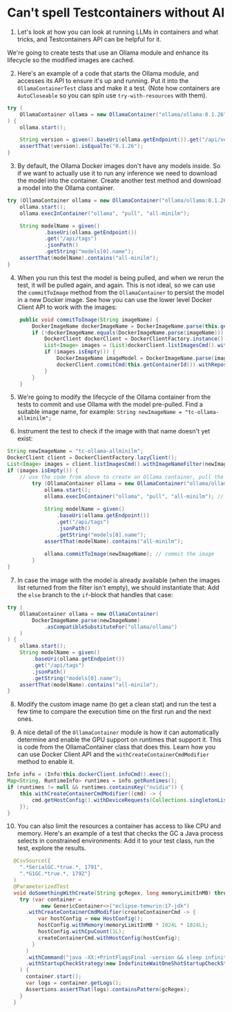 # Can't spell Testcontainers without AI 

1. Let's look at how you can look at running LLMs in containers and what tricks, and Testcontainers API can be helpful for it. 

We're going to create tests that use an Ollama module and enhance its lifecycle so the modified images are cached. 

2. Here's an example of a code that starts the Ollama module, and accesses its API to ensure it's up and running. 
Put it into the `OllamaContainerTest` class and make it a test. 
(Note how containers are `AutoCloseable` so you can spin use `try-with-resources` with them).

```java
try (
    OllamaContainer ollama = new OllamaContainer("ollama/ollama:0.1.26")
) {
    ollama.start();

    String version = given().baseUri(ollama.getEndpoint()).get("/api/version").jsonPath().get("version");
    assertThat(version).isEqualTo("0.1.26");
}
```

3. By default, the Ollama Docker images don't have any models inside.
So if we want to actually use it to run any inference we need to download the model into the container.
Create another test method and download a model into the Ollama container.

```java
try (OllamaContainer ollama = new OllamaContainer("ollama/ollama:0.1.26")) {
    ollama.start();
    ollama.execInContainer("ollama", "pull", "all-minilm");

    String modelName = given()
            .baseUri(ollama.getEndpoint())
            .get("/api/tags")
            .jsonPath()
            .getString("models[0].name");
    assertThat(modelName).contains("all-minilm");
}
```
4. When you run this test the model is being pulled, and when we rerun the test, it will be pulled again, and again.
This is not ideal, so we can use the `commitToImage` method from the `OllamaContainer` to persist the model in a new Docker image.
See how you can use the lower level Docker Client API to work with the images: 

```java
    public void commitToImage(String imageName) {
        DockerImageName dockerImageName = DockerImageName.parse(this.getDockerImageName());
        if (!dockerImageName.equals(DockerImageName.parse(imageName))) {
            DockerClient dockerClient = DockerClientFactory.instance().client();
            List<Image> images = (List)dockerClient.listImagesCmd().withReferenceFilter(imageName).exec();
            if (images.isEmpty()) {
                DockerImageName imageModel = DockerImageName.parse(imageName);
                dockerClient.commitCmd(this.getContainerId()).withRepository(imageModel.getUnversionedPart()).withLabels(Collections.singletonMap("org.testcontainers.sessionId", "")).withTag(imageModel.getVersionPart()).exec();
            }
        }
    }
```

5. We're going to modify the lifecycle of the Ollama container from the tests to commit and use Ollama with the model pre-pulled. 
Find a suitable image name, for example: `String newImageName = "tc-ollama-allminilm";`

6. Instrument the test to check if the image with that name doesn't yet exist: 

```java
String newImageName = "tc-ollama-allminilm";
DockerClient client = DockerClientFactory.lazyClient();
List<Image> images = client.listImagesCmd().withImageNameFilter(newImageName).exec();
if (images.isEmpty()) {
    // use the code from above to create an Ollama container, pull the model, and com
        try (OllamaContainer ollama = new OllamaContainer("ollama/ollama:0.1.26")) {
            ollama.start();
            ollama.execInContainer("ollama", "pull", "all-minilm"); // pull the model
            
            String modelName = given()
                .baseUri(ollama.getEndpoint())
                .get("/api/tags")
                .jsonPath()
                .getString("models[0].name");
            assertThat(modelName).contains("all-minilm");
            
            ollama.commitToImage(newImageName); // commit the image
        }
}
```

7. In case the image with the model is already available (when the images list returned from the filter isn't empty), we should instantiate that: 
Add the `else` branch to the `if`-block that handles that case:

```java
try (
    OllamaContainer ollama = new OllamaContainer(
        DockerImageName.parse(newImageName)
            .asCompatibleSubstituteFor("ollama/ollama")
    )
) {
    ollama.start();
    String modelName = given()
        .baseUri(ollama.getEndpoint())
        .get("/api/tags")
        .jsonPath()
        .getString("models[0].name");
    assertThat(modelName).contains("all-minilm");
}
```

8. Modify the custom image name (to get a clean stat) and run the test a few time to compare the execution time on the first run and the next ones. 

9. A nice detail of the `OllamaContainer` module is how it can automatically determine and enable the GPU support on runtimes that support it. 
This is code from the OllamaContainer class that does this. Learn how you can use Docker Client API and the `withCreateContainerCmdModifier` method to enable it. 

```java
Info info = (Info)this.dockerClient.infoCmd().exec();
Map<String, RuntimeInfo> runtimes = info.getRuntimes();
if (runtimes != null && runtimes.containsKey("nvidia")) {
    this.withCreateContainerCmdModifier((cmd) -> {
        cmd.getHostConfig().withDeviceRequests(Collections.singletonList((new DeviceRequest()).withCapabilities(Collections.singletonList(Collections.singletonList("gpu"))).withCount(-1)));
    });
}
```

10. You can also limit the resources a container has access to like CPU and memory. Here's an example of a test that checks the GC a Java process selects in constrained environments: 
Add it to your test class, run the test, explore the results. 

```java
  @CsvSource({
    ".*SerialGC.*true.*, 1791",
    ".*G1GC.*true.*, 1792"}
  )
  @ParameterizedTest
  void doSomethingWithCreate(String gcRegex, long memoryLimitInMB) throws IOException {
    try (var container =
           new GenericContainer<>("eclipse-temurin:17-jdk")
      .withCreateContainerCmdModifier(createContainerCmd -> {
          var hostConfig = new HostConfig();
          hostConfig.withMemory(memoryLimitInMB * 1024L * 1024L);
          hostConfig.withCpuCount(1L);
          createContainerCmd.withHostConfig(hostConfig);
        }
      )
      .withCommand("java -XX:+PrintFlagsFinal -version && sleep infinity")
      .withStartupCheckStrategy(new IndefiniteWaitOneShotStartupCheckStrategy())
    ) {
      container.start();
      var logs = container.getLogs();
      Assertions.assertThat(logs).containsPattern(gcRegex);
    }
  }
```
